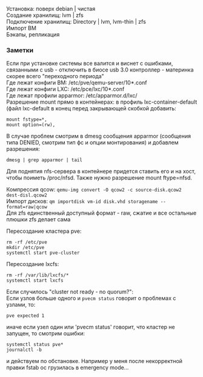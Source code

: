 Установка: поверх debian | чистая  
Создание хранилищ: lvm | zfs  
Подключение хранилищ: Directory | lvm, lvm-thin | zfs  
Импорт ВМ  
Бэкапы, репликация  

### Заметки
Если при установке системы все валится и виснет с ошибками, связанными с usb - отключить в биосе usb 3.0 контроллер - материнка скорее всего "переходного периода"  
Где лежат конфиги ВМ: /etc/pve/qemu-server/10*.conf  
Где лежат конфиги LXC: /etc/pce/lxc/10*.conf  
Где лежат профили apparmor: /etc/apparmor.d/lxc/  
Разрешение mount прямо в контейнерах: в профиль lxc-container-default (файл lxc-default в конец перед закрывающей скобкой добавить:  
```
mount fstype=*,
mount option=(rw),
```
В случае проблем смотрим в dmesg сообщения apparmor (сообщения типа DENIED, смотрим тип фс и опции монтирования) и добавлем разрешения: 
```
dmesg | grep apparmor | tail
```
Для поднятия nfs-сервера в контейнере придется ставить его и на хост, чтобы поиметь /proc/nfsd. Также нужно разрешение mount ftype=nfsd.  

Компрессия qcow: `qemu-img convert -O qcow2 -c source-disk.qcow2 dest-disl.qcow2`  
Импорт дисков: `qm importdisk vm-id disk.vhd storagename --format=raw|qcow`  
Для zfs единственный доступный формат - raw, сжатие и все остальные плюшки zfs делает сама

Пересоздание кластера pve:  
```
rm -rf /etc/pve
mkdir /etc/pve
systemctl start pve-cluster
```

Пересоздание lxcfs:  
```
rm -rf /var/lib/lxcfs/*
systemctl start lxcfs
```

Если случилось "cluster not ready - no quorum?":  
Если узлов больше одного и `pvecm status` говорит о проблемах с узлами, то:  
```
pve expected 1
```
иначе если узел один или 'pvecm status' говорит, что кластер не запущен, то смотрим ошибки:  
```
systemctl status pve*
journalctl -b
```
и действуем по обстановке. Например у меня после некорректной правки fstab ос грузилась в emergency mode... 
